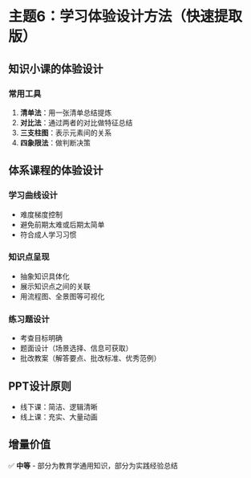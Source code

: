 # 主题6：学习体验设计方法（快速提取版）

## 知识小课的体验设计

### 常用工具
1. **清单法**：用一张清单总结提炼
2. **对比法**：通过两者的对比做特征总结
3. **三支柱图**：表示元素间的关系
4. **四象限法**：做判断决策

## 体系课程的体验设计

### 学习曲线设计
- 难度梯度控制
- 避免前期太难或后期太简单
- 符合成人学习习惯

### 知识点呈现
- 抽象知识具体化
- 展示知识点之间的关联
- 用流程图、全景图等可视化

### 练习题设计
- 考查目标明确
- 题面设计（场景选择、信息可获取）
- 批改教案（解答要点、批改标准、优秀范例）

## PPT设计原则
- 线下课：简洁、逻辑清晰
- 线上课：充实、大量动画

## 增量价值
✅ **中等** - 部分为教育学通用知识，部分为实践经验总结
